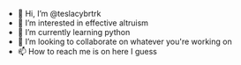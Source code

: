 - 👋 Hi, I’m @teslacybrtrk
- 👀 I’m interested in effective altruism
- 🌱 I’m currently learning python
- 💞️ I’m looking to collaborate on whatever you're working on
- 📫 How to reach me is on here I guess

<!---
teslacybrtrk/teslacybrtrk is a ✨ special ✨ repository because its `README.md` (this file) appears on your GitHub profile.
You can click the Preview link to take a look at your changes.
--->

